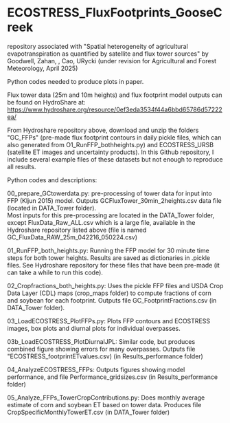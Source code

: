 # ECOSTRESS_FluxFootprints_GooseCreek
 repository associated with "Spatial heterogeneity of agricultural evapotranspiration as quantified by satellite and flux tower sources" by Goodwell, Zahan, , Cao, URycki
(under revision for Agricultural and Forest Meteorology, April 2025)

Python codes needed to produce plots in paper.

Flux tower data (25m and 10m heights) and flux footprint model outputs can be found on HydroShare at:  https://www.hydroshare.org/resource/0ef3eda3534f44a6bbd65786d57222ea/

From Hydroshare repository above, download and unzip the folders "GC_FFPs" (pre-made flux footprint contours in daily pickle files, which can also generated from O1_RunFFP_bothheights.py) and ECOSTRESS_URSB (satellite ET images and uncertainty products).  In this Github repository, I include several example files of these datasets but not enough to reproduce all results.


Python codes and descriptions:

00_prepare_GCtowerdata.py: pre-processing of tower data for input into FFP (Kljun 2015) model.  Outputs GCFluxTower_30min_2heights.csv data file (located in DATA_Tower folder).  
Most inputs for this pre-processing are located in the DATA_Tower folder, except FluxData_Raw_ALL.csv which is a large file, available in the Hydroshare repository listed above (file is named GC_FluxData_RAW_25m_042216_050224.csv) 

01_RunFFP_both_heights.py: Running the FFP model for 30 minute time steps for both tower heights.  Results are saved as dictionaries in .pickle files.  See Hydroshare repository for these files that have been pre-made (it can take a while to run this code).  

02_Cropfractions_both_heights.py: Uses the pickle FFP files and USDA Crop Data Layer (CDL) maps (crop_maps folder) to compute fractions of corn and soybean for each footprint.  Outputs file GC_FootprintFractions.csv (in DATA_Tower folder).


03_LoadECOSTRESS_PlotFFPs.py: Plots FFP contours and ECOSTRESS images, box plots and diurnal plots for individual overpasses.


03b_LoadECOSTRESS_PlotDiurnalJPL: Similar code, but produces combined figure showing errors for many overpasses.  Outputs file "ECOSTRESS_footprintETvalues.csv) (in Results_performance folder)


04_AnalyzeECOSTRESS_FFPs: Outputs figures showing model performance, and file Performance_gridsizes.csv (in Results_performance folder)


05_Analyze_FFPs_TowerCropContributions.py: Does monthly average estimate of corn and soybean ET based on tower data.  Produces file CropSpecificMonthlyTowerET.csv (in DATA_Tower folder)





